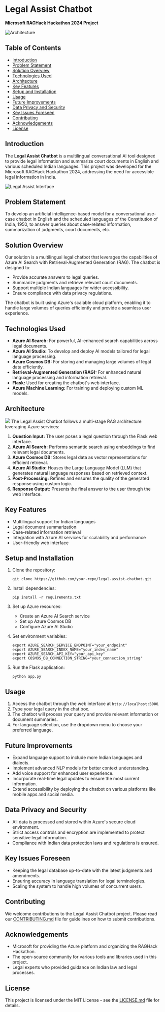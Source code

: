 # Legal Assist Chatbot

**Microsoft RAGHack Hackathon 2024 Project**

![Architecture](./Images/home.png)

## Table of Contents

- [Introduction](#introduction)
- [Problem Statement](#problem-statement)
- [Solution Overview](#solution-overview)
- [Technologies Used](#technologies-used)
- [Architecture](#architecture)
- [Key Features](#key-features)
- [Setup and Installation](#setup-and-installation)
- [Usage](#usage)
- [Future Improvements](#future-improvements)
- [Data Privacy and Security](#data-privacy-and-security)
- [Key Issues Foreseen](#key-issues-foreseen)
- [Contributing](#contributing)
- [Acknowledgements](#acknowledgements)
- [License](#license)

## Introduction

The **Legal Assist Chatbot** is a multilingual conversational AI tool designed to provide legal information and summarize court documents in English and various scheduled Indian languages. This project was developed for the Microsoft RAGHack Hackathon 2024, addressing the need for accessible legal information in India.

![Legal Assist Interface](./Images/Legal.png)

## Problem Statement

To develop an artificial intelligence-based model for a conversational use-case chatbot in English and the scheduled languages of the Constitution of India, 1950, to answer queries about case-related information, summarization of judgments, court documents, etc.

## Solution Overview

Our solution is a multilingual legal chatbot that leverages the capabilities of Azure AI Search with Retrieval-Augmented Generation (RAG). The chatbot is designed to:
- Provide accurate answers to legal queries.
- Summarize judgments and retrieve relevant court documents.
- Support multiple Indian languages for wider accessibility.
- Ensure compliance with data privacy regulations.

The chatbot is built using Azure's scalable cloud platform, enabling it to handle large volumes of queries efficiently and provide a seamless user experience.

## Technologies Used

- **Azure AI Search:** For powerful, AI-enhanced search capabilities across legal documents.
- **Azure AI Studio:** To develop and deploy AI models tailored for legal language processing.
- **Azure Cosmos DB:** For storing and managing large volumes of legal data efficiently.
- **Retrieval-Augmented Generation (RAG):** For enhanced natural language processing and information retrieval.
- **Flask:** Used for creating the chatbot's web interface.
- **Azure Machine Learning:** For training and deploying custom ML models.

## Architecture

![](./Images/Legal_Chatbot.png)
The Legal Assist Chatbot follows a multi-stage RAG architecture leveraging Azure services:

1. **Question Input:** The user poses a legal question through the Flask web interface.
2. **Azure AI Search:** Performs semantic search using embeddings to find relevant legal documents.
3. **Azure Cosmos DB:** Stores legal data as vector representations for efficient retrieval.
4. **Azure AI Studio:** Houses the Large Language Model (LLM) that generates natural language responses based on retrieved context.
5. **Post-Processing:** Refines and ensures the quality of the generated response using custom logic.
6. **Response Output:** Presents the final answer to the user through the web interface.

## Key Features

- Multilingual support for Indian languages
- Legal document summarization
- Case-related information retrieval
- Integration with Azure AI services for scalability and performance
- User-friendly web interface

## Setup and Installation

1. Clone the repository:
   ```
   git clone https://github.com/your-repo/legal-assist-chatbot.git
   ```

2. Install dependencies:
   ```
   pip install -r requirements.txt
   ```

3. Set up Azure resources:
   - Create an Azure AI Search service
   - Set up Azure Cosmos DB
   - Configure Azure AI Studio

4. Set environment variables:
   ```
   export AZURE_SEARCH_SERVICE_ENDPOINT="your_endpoint"
   export AZURE_SEARCH_INDEX_NAME="your_index_name"
   export AZURE_SEARCH_API_KEY="your_api_key"
   export COSMOS_DB_CONNECTION_STRING="your_connection_string"
   ```

5. Run the Flask application:
   ```
   python app.py
   ```

## Usage

1. Access the chatbot through the web interface at `http://localhost:5000`.
2. Type your legal query in the chat box.
3. The chatbot will process your query and provide relevant information or document summaries.
4. For language selection, use the dropdown menu to choose your preferred language.

## Future Improvements

- Expand language support to include more Indian languages and dialects.
- Implement advanced NLP models for better context understanding.
- Add voice support for enhanced user experience.
- Incorporate real-time legal updates to ensure the most current information.
- Extend accessibility by deploying the chatbot on various platforms like mobile apps and social media.

## Data Privacy and Security

- All data is processed and stored within Azure's secure cloud environment.
- Strict access controls and encryption are implemented to protect sensitive legal information.
- Compliance with Indian data protection laws and regulations is ensured.

## Key Issues Foreseen

- Keeping the legal database up-to-date with the latest judgments and amendments.
- Ensuring accuracy in language translation for legal terminologies.
- Scaling the system to handle high volumes of concurrent users.

## Contributing

We welcome contributions to the Legal Assist Chatbot project. Please read our [CONTRIBUTING.md](CONTRIBUTING.md) file for guidelines on how to submit contributions.

## Acknowledgements

- Microsoft for providing the Azure platform and organizing the RAGHack Hackathon.
- The open-source community for various tools and libraries used in this project.
- Legal experts who provided guidance on Indian law and legal processes.

## License

This project is licensed under the MIT License - see the [LICENSE.md](LICENSE.md) file for details.